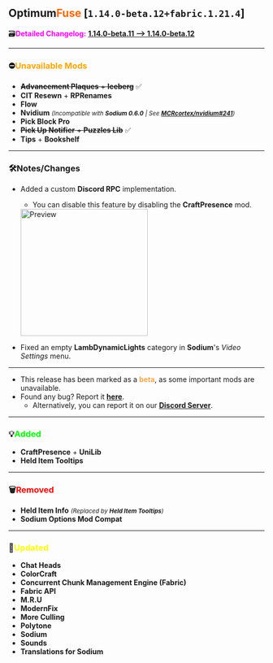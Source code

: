 ## Optimum<font color="#ff6600">Fuse</font> [`1.14.0-beta.12+fabric.1.21.4`]

🗃️<font color="magenta">**Detailed Changelog:**</font> [**1.14.0-beta.11 --> 1.14.0-beta.12**](https://github.com/UltimatChamp/optimum-fuse/compare/1.14.0-beta.11...1.14.0-beta.12)

---

### ⛔<font color="orange">Unavailable Mods</font>

- ~~**Advancement Plaques** + **Iceberg**~~ ✅
- **CIT Resewn** + **RPRenames**
- **Flow**
- **Nvidium** _<small>(Incompatible with **Sodium 0.6.0** | See [**MCRcortex/nvidium#241**](https://github.com/MCRcortex/nvidium/issues/241))</small>_
- **Pick Block Pro**
- ~~**Pick Up Notifier** + **Puzzles Lib**~~ ✅
- **Tips** + **Bookshelf**

---

### 🛠️Notes/Changes

- Added a custom **Discord RPC** implementation.
  - You can disable this feature by disabling the **CraftPresence** mod.

  <img alt="Preview" width="250px" src="https://github.com/user-attachments/assets/baa39452-8af9-4a0e-bba1-5b69e1a062fd" />
- Fixed an empty **LambDynamicLights** category in **Sodium**'s _Video Settings_ menu.

---

- This release has been marked as a <font color="#ffa347">**beta**</font>, as some important mods are unavailable.
- Found any bug? Report it [**here**](https://github.com/UltimatChamp/optimum-fuse/issues/new?assignees=&labels=%F0%9F%AA%B2bug&projects=&template=bug-report.yml).
  - Alternatively, you can report it on our [**Discord Server**](https://discord.gg/kfKjjhv3pn).

---

### 💡<font color="lime">Added</font>

- **CraftPresence** + **UniLib**
- **Held Item Tooltips**

---

### 🗑️<font color="red">Removed</font>

- **Held Item Info** _<small>(Replaced by **Held Item Tooltips**)</small>_
- **Sodium Options Mod Compat**

---

### 🔄️<font color="yellow">Updated</font>

- **Chat Heads**
- **ColorCraft**
- **Concurrent Chunk Management Engine (Fabric)**
- **Fabric API**
- **M.R.U**
- **ModernFix**
- **More Culling**
- **Polytone**
- **Sodium**
- **Sounds**
- **Translations for Sodium**
